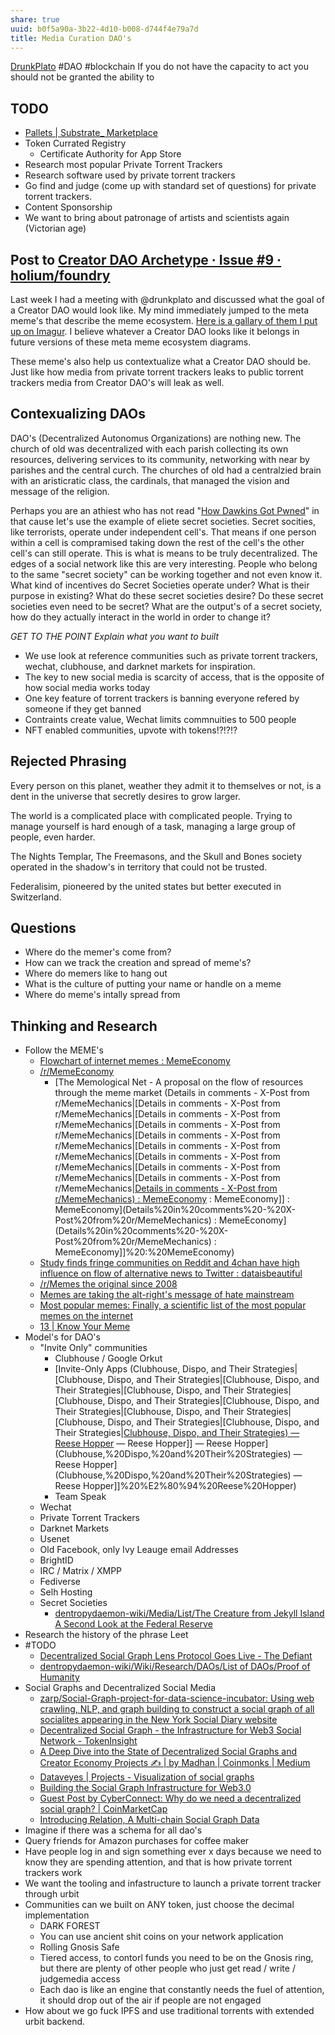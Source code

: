 ```yaml
---
share: true
uuid: b0f5a90a-3b22-4d10-b008-d744f4e79a7d
title: Media Curation DAO's
---
```

[DrunkPlato](/undefined) #DAO #blockchain 
If you do not have the capacity to act you should not be granted the ability to

## TODO
* [Pallets | Substrate\_ Marketplace](https://marketplace.substrate.io/pallets/)
* Token Currated Registry
	* Certificate Authority for App Store
* Research most popular Private Torrent Trackers
* Research software used by private torrent trackers
* Go find and judge (come up with standard set of questions) for private torrent trackers.
* Content Sponsorship
* We want to bring about patronage of artists and scientists again (Victorian age)
## Post to [Creator DAO Archetype · Issue #9 · holium/foundry](https://github.com/holium/foundry/issues/9)

Last week I had a meeting with @drunkplato and discussed what the goal of a Creator DAO would look like. My mind immediately jumped to the meta meme's that describe the meme ecosystem. [Here is a gallary of them I put up on Imagur](https://imgur.com/a/JkwwvrM). I believe whatever a Creator DAO looks like it belongs in future versions of these meta meme ecosystem diagrams.

These meme's also help us contextualize what a Creator DAO should be. Just like how media from private torrent trackers leaks to public torrent trackers media from Creator DAO's will leak as well.


## Contexualizing DAOs

DAO's (Decentralized Autonomus Organizations) are nothing new. The church of old was decentralized with each parish collecting its own resources, delivering services to its community, networking with near by parishes and the central curch. The churches of old had a centralzied brain with an aristicratic class, the cardinals, that managed the vision and message of the religion. 

Perhaps you are an athiest who has not read "[How Dawkins Got Pwned](https://www.unqualified-reservations.org/2007/09/how-dawkins-got-pwned-part-1/)" in that cause let's use the example of eliete secret societies. Secret socities, like terrorists, operate under independent cell's. That means if one person within a cell is compramised taking down the rest of the cell's the other cell's can still operate. This is what is means to be truly decentralized. The edges of a social network like this are very interesting. People who belong to the same "secret society" can be working together and not even know it. What kind of incentives do Secret Societies operate under? What is their purpose in existing? What do these secret societies desire? Do these secret societies even need to be secret? What are the output's of a secret society, how do they actually interact in the world in order to change it?

*GET TO THE POINT Explain what you want to built*

* We use look at reference communities such as private torrent trackers, wechat, clubhouse, and darknet markets for inspiration.
* The key to new social media is scarcity of access, that is the opposite of how social media works today
* One key feature of torrent trackers is banning everyone refered by someone if they get banned
* Contraints create value, Wechat limits commnuities to 500 people
* NFT enabled communities, upvote with tokens!?!?!?
## Rejected Phrasing

Every person on this planet, weather they admit it to themselves or not, is a dent in the universe that secretly desires to grow larger.

The world is a complicated place with complicated people. Trying to manage yourself is hard enough of a task, managing a large group of people, even harder.

The Nights Templar, The Freemasons, and the Skull and Bones society operated in the shadow's in territory that could not be trusted. 

Federalisim, pioneered by the united states but better executed in Switzerland. 

## Questions
* Where do the memer's come from?
* How can we track the creation and spread of meme's?
* Where do memers like to hang out
* What is the culture of putting your name or handle on a meme
* Where do meme's intally spread from

## Thinking and Research
* Follow the MEME's
	* [Flowchart of internet memes : MemeEconomy](https://old.reddit.com/r/MemeEconomy/comments/87gkcl/flowchart_of_internet_memes/)
	* [/r/MemeEconomy](https://old.reddit.com/r/MemeEconomy/)
		* [The Memological Net - A proposal on the flow of resources through the meme market (Details in comments - X-Post from r/MemeMechanics|[Details in comments - X-Post from r/MemeMechanics|[Details in comments - X-Post from r/MemeMechanics|[Details in comments - X-Post from r/MemeMechanics|[Details in comments - X-Post from r/MemeMechanics|[Details in comments - X-Post from r/MemeMechanics|[Details in comments - X-Post from r/MemeMechanics|[Details in comments - X-Post from r/MemeMechanics|[Details in comments - X-Post from r/MemeMechanics|[Details in comments - X-Post from r/MemeMechanics) : MemeEconomy](/undefined) : MemeEconomy]] : MemeEconomy](Details%20in%20comments%20-%20X-Post%20from%20r/MemeMechanics) : MemeEconomy](Details%20in%20comments%20-%20X-Post%20from%20r/MemeMechanics) : MemeEconomy]]%20:%20MemeEconomy)
	* [Study finds fringe communities on Reddit and 4chan have high influence on flow of alternative news to Twitter : dataisbeautiful](https://old.reddit.com/r/dataisbeautiful/comments/7aro5x/study_finds_fringe_communities_on_reddit_and/)
	* [/r/Memes the original since 2008](https://old.reddit.com/r/memes/)
	* [Memes are taking the alt-right's message of hate mainstream](https://theconversation.com/memes-are-taking-the-alt-rights-message-of-hate-mainstream-108196)
	* [Most popular memes: Finally, a scientific list of the most popular memes on the internet](https://qz.com/1296094/most-popular-memes-finally-a-scientific-list-of-the-most-popular-memes-on-the-internet)
	* [13 | Know Your Meme](https://knowyourmeme.com/photos/2417445)
* Model's for DAO's
	* "Invite Only" communities
		* Clubhouse / Google Orkut
		* [Invite-Only Apps (Clubhouse, Dispo, and Their Strategies|[Clubhouse, Dispo, and Their Strategies|[Clubhouse, Dispo, and Their Strategies|[Clubhouse, Dispo, and Their Strategies|[Clubhouse, Dispo, and Their Strategies|[Clubhouse, Dispo, and Their Strategies|[Clubhouse, Dispo, and Their Strategies|[Clubhouse, Dispo, and Their Strategies|[Clubhouse, Dispo, and Their Strategies|[Clubhouse, Dispo, and Their Strategies) — Reese Hopper](/undefined) — Reese Hopper]] — Reese Hopper](Clubhouse,%20Dispo,%20and%20Their%20Strategies) — Reese Hopper](Clubhouse,%20Dispo,%20and%20Their%20Strategies) — Reese Hopper]]%20%E2%80%94%20Reese%20Hopper)
		* Team Speak
	* Wechat
	* Private Torrent Trackers
	* Darknet Markets
	* Usenet
	* Old Facebook, only Ivy Leauge email Addresses
	* BrightID
	* IRC / Matrix / XMPP
	* Fediverse
	* Selh Hosting
	* Secret Societies
		* [dentropydaemon-wiki/Media/List/The Creature from Jekyll Island A Second Look at the Federal Reserve](/undefined)
* Research the history of the phrase Leet
* #TODO 
	* [Decentralized Social Graph Lens Protocol Goes Live - The Defiant](https://thedefiant.io/lens-web3-social-graph-live)
	* [dentropydaemon-wiki/Wiki/Research/DAOs/List of DAOs/Proof of Humanity](/undefined)
* Social Graphs and Decentralized Social Media
	* [zarp/Social-Graph-project-for-data-science-incubator: Using web crawling, NLP, and graph building to construct a social graph of all socialites appearing in the New York Social Diary website](https://github.com/zarp/Social-Graph-project-for-data-science-incubator)
	* [Decentralized Social Graph - the Infrastructure for Web3 Social Network - TokenInsight](https://tokeninsight.com/en/research/analysts-pick/decentralized-social-graph-the-infrastructure-for-web3-social-network)
	* [A Deep Dive into the State of Decentralized Social Graphs and Creator Economy Projects ✍️ | by Madhan | Coinmonks | Medium](https://medium.com/coinmonks/a-deep-dive-into-the-state-of-decentralized-social-graphs-and-creator-economy-projects-%EF%B8%8F-d6163f028707)
	* [Dataveyes | Projects - Visualization of social graphs](https://dataveyes.com/en/projects/bloom-outil-saas/)
	* [Building the Social Graph Infrastructure for Web3.0](https://blog.ceramic.network/building-the-social-graph-infrastructure-for-web3-0/)
	* [Guest Post by CyberConnect: Why do we need a decentralized social graph? | CoinMarketCap](https://coinmarketcap.com/community/articles/30819)
	* [Introducing Relation, A Multi-chain Social Graph Data](https://www.globenewswire.com/en/news-release/2022/04/11/2420336/0/en/Introducing-Relation-A-Multi-chain-Social-Graph-Data-Explorer-On-Web3.html)
* Imagine if there was a schema for all dao's
* Query friends for Amazon purchases for coffee maker
* Have people log in and sign something ever x days because we need to know they are spending attention, and that is how private torrent trackers work
* We want the tooling and infastructure to launch a private torrent tracker through urbit
* Communities can we built on ANY token, just choose the decimal implementation
	* DARK FOREST
	* You can use ancient shit coins on your network application
	* Rolling Gnosis Safe
	* Tiered access, to contorl funds you need to be on the Gnosis ring, but there are plenty of other people who just get read / write / judgemedia access
	* Each dao is like an engine that constantly needs the fuel of attention, it should drop out of the air if people are not engaged
* How about we go fuck IPFS and use traditional torrents with extended urbit backend.
